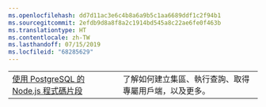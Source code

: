 ```yaml
---
ms.openlocfilehash: dd7d11ac3e6c4b8a6a9b5c1aa6689ddf1c2f94b1
ms.sourcegitcommit: 2efdb9d8a8f8a2c1914bd545a8c22ae6fe0f463b
ms.translationtype: HT
ms.contentlocale: zh-TW
ms.lasthandoff: 07/15/2019
ms.locfileid: "68285629"
---
```

| | |
|--|--|
| [使用 PostgreSQL 的 Node.js 程式碼片段](https://www.npmjs.com/package/pg) | 了解如何建立集區、執行查詢、取得專屬用戶端，以及更多。